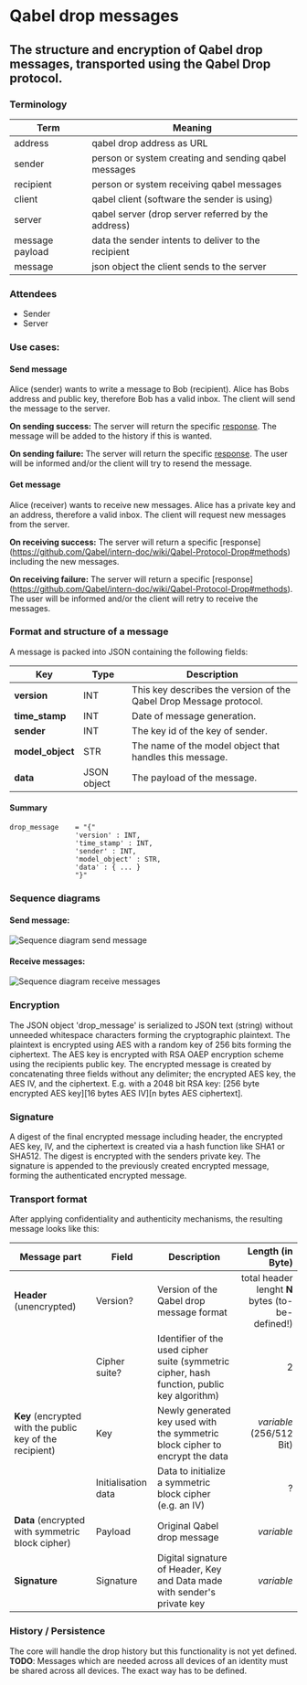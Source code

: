 # Qabel drop messages
## The structure and encryption of Qabel drop messages, transported using the Qabel Drop protocol.

### Terminology

| Term | Meaning |
| ---- | ------- |
| address | qabel drop address as URL |
| sender | person or system creating and sending qabel messages |
| recipient | person or system receiving qabel messages |
| client | qabel client (software the sender is using) |
| server | qabel server (drop server referred by the address) |
| message payload | data the sender intents to deliver to the recipient |
| message | json object the client sends to the server |


### Attendees

* Sender
* Server

### Use cases:

#### Send message
Alice (sender) wants to write a message to Bob (recipient). Alice has Bobs address and public key, therefore Bob has a valid inbox.
The client will send the message to the server.

**On sending success:**
The server will return the specific [response](https://github.com/Qabel/intern-doc/wiki/Qabel-Protocol-Drop#methods).
The message will be added to the history if this is wanted.

**On sending failure:**
The server will return the specific [response](https://github.com/Qabel/intern-doc/wiki/Qabel-Protocol-Drop#methods).
The user will be informed and/or the client will try to resend the message.

#### Get message
Alice (receiver) wants to receive new messages. Alice has a private key and an address, therefore a valid inbox.
The client will request new messages from the server.

**On receiving success:**
The server will return a specific [response] (https://github.com/Qabel/intern-doc/wiki/Qabel-Protocol-Drop#methods) including the new messages.

**On receiving failure:**
The server will return a specific [response] (https://github.com/Qabel/intern-doc/wiki/Qabel-Protocol-Drop#methods).
The user will be informed and/or the client will retry to receive the messages.

### Format and structure of a message
A message is packed into JSON containing the following fields:

| Key | Type | Description |
| --- | ---- | ----------- |
| **version** | INT | This key describes the version of the Qabel Drop Message protocol. |
| **time_stamp** | INT | Date of message generation. |
| **sender** | INT | The key id of the key of sender. |
| **model_object** | STR | The name of the model object that handles this message. |
| **data** | JSON object | The payload of the message. |

#### Summary

    drop_message    = "{"
                    'version' : INT,
                    'time_stamp' : INT,
                    'sender' : INT,
                    'model_object' : STR,
                    'data' : { ... }
                    "}"


### Sequence diagrams

#### Send message:
![Sequence diagram send message](https://github.com/Qabel/intern-doc/wiki/images/sequencediagram_send_messages.png)

#### Receive messages:
![Sequence diagram receive messages](https://github.com/Qabel/intern-doc/wiki/images/sequencediagram_receive_messages.png)

### Encryption

The JSON object 'drop_message' is serialized to JSON text (string) without unneeded whitespace characters forming the cryptographic plaintext.
The plaintext is encrypted using AES with a random key of 256 bits forming the ciphertext.
The AES key is encrypted with RSA OAEP encryption scheme using the recipients public key.
The encrypted message is created by concatenating three fields without any delimiter; the encrypted AES key, the AES IV, and the ciphertext. E.g. with a 2048 bit RSA key: [256 byte encrypted AES key][16 bytes AES IV][n bytes AES ciphertext].

### Signature

A digest of the final encrypted message including header, the encrypted AES key, IV, and the ciphertext is created via a hash function like SHA1 or SHA512. The digest is encrypted with the senders private key. The signature is appended to the previously created encrypted message, forming the authenticated encrypted message.

### Transport format
After applying confidentiality and authenticity mechanisms, the resulting message looks like this:

| Message part | Field | Description | Length (in Byte) |
| ------------ | ----- | ----------- | ---------------: |
| **Header** (unencrypted) | Version? | Version of the Qabel drop message format | total header lenght **N** bytes (to-be-defined!) |
|            | Cipher suite? | Identifier of the used cipher suite (symmetric cipher, hash function, public key algorithm) | 2 |
| **Key** (encrypted with the public key of the recipient) | Key | Newly generated key used with the symmetric block cipher to encrypt the data | *variable* (256/512 Bit) |
|         | Initialisation data | Data to initialize a symmetric block cipher (e.g. an IV) | ? |
| **Data** (encrypted with symmetric block cipher) | Payload | Original Qabel drop message | *variable* |
| **Signature** | Signature | Digital signature of Header, Key and Data made with sender's private key | *variable* |

### History / Persistence

The core will handle the drop history but this functionality is not yet defined.
**TODO**: Messages which are needed across all devices of an identity must be shared across all devices. The exact way has to be defined.


